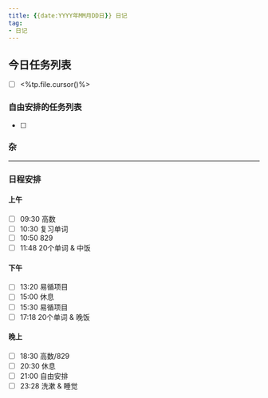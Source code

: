```yaml
---
title: {{date:YYYY年MM月DD日}} 日记
tag:
- 日记
---
```

## 今日任务列表
- [ ] <%tp.file.cursor()%>
### 自由安排的任务列表
- [ ] 
### 杂


---
### 日程安排
#### 上午
- [ ] 09:30 高数 
- [ ] 10:30 复习单词
- [ ] 10:50 829
- [ ] 11:48 20个单词 & 中饭
#### 下午
- [ ] 13:20 易循项目
- [ ] 15:00 休息
- [ ] 15:30 易循项目
- [ ] 17:18 20个单词 & 晚饭
#### 晚上
- [ ] 18:30 高数/829
- [ ] 20:30 休息
- [ ] 21:00 自由安排
- [ ] 23:28 洗漱 & 睡觉
